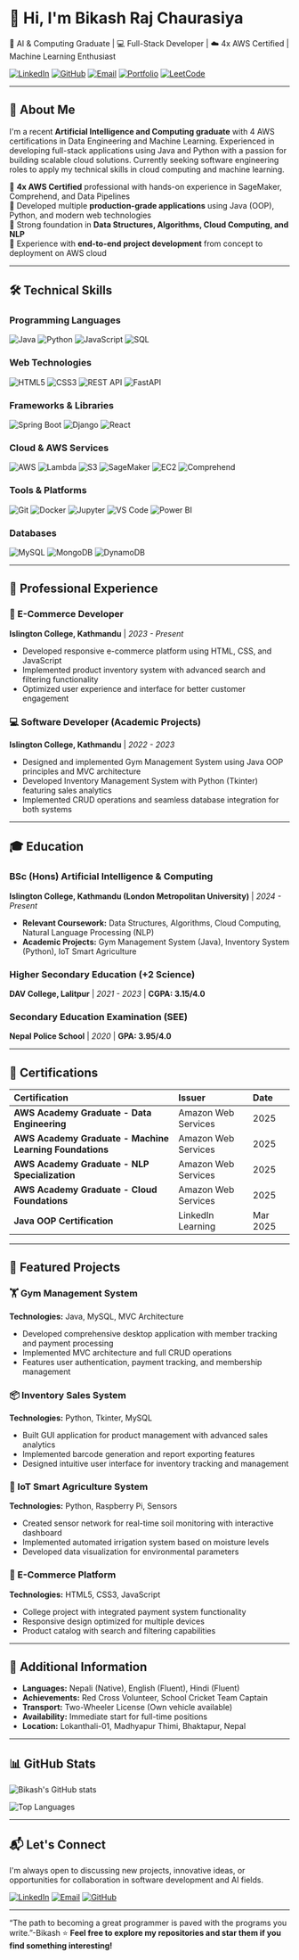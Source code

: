 # 👋 Hi, I'm Bikash Raj Chaurasiya

🎯 AI & Computing Graduate | 💻 Full-Stack Developer | ☁️ 4x AWS Certified | Machine Learning Enthusiast

[![LinkedIn](https://img.shields.io/badge/LinkedIn-0077B5?style=for-the-badge&logo=linkedin&logoColor=white)](https://linkedin.com/in/bikash-raj)
[![GitHub](https://img.shields.io/badge/GitHub-181717?style=for-the-badge&logo=github&logoColor=white)](https://github.com/BikashRaj)
[![Email](https://img.shields.io/badge/Email-D14836?style=for-the-badge&logo=gmail&logoColor=white)](mailto:chaurasiyabkraj@gmail.com)
[![Portfolio](https://img.shields.io/badge/Portfolio-FF5722?style=for-the-badge&logo=firefox&logoColor=white)](#)
[![LeetCode](https://img.shields.io/badge/LeetCode-FFA116?style=for-the-badge&logo=leetcode&logoColor=white)](https://leetcode.com/u/BikashRaj/)

---

## 🧠 About Me

I'm a recent **Artificial Intelligence and Computing graduate** with 4 AWS certifications in Data Engineering and Machine Learning. Experienced in developing full-stack applications using Java and Python with a passion for building scalable cloud solutions. Currently seeking software engineering roles to apply my technical skills in cloud computing and machine learning.

🔹 **4x AWS Certified** professional with hands-on experience in SageMaker, Comprehend, and Data Pipelines  
🔹 Developed multiple **production-grade applications** using Java (OOP), Python, and modern web technologies  
🔹 Strong foundation in **Data Structures, Algorithms, Cloud Computing, and NLP**  
🔹 Experience with **end-to-end project development** from concept to deployment on AWS cloud

---

## 🛠️ Technical Skills

### Programming Languages
![Java](https://img.shields.io/badge/Java-ED8B00?style=flat-square&logo=java&logoColor=white)
![Python](https://img.shields.io/badge/Python-3776AB?style=flat-square&logo=python&logoColor=white)
![JavaScript](https://img.shields.io/badge/JavaScript-F7DF1E?style=flat-square&logo=javascript&logoColor=black)
![SQL](https://img.shields.io/badge/SQL-4479A1?style=flat-square&logo=MySQL&logoColor=white)

### Web Technologies
![HTML5](https://img.shields.io/badge/HTML5-E34F26?style=flat-square&logo=html5&logoColor=white)
![CSS3](https://img.shields.io/badge/CSS3-1572B6?style=flat-square&logo=css3&logoColor=white)
![REST API](https://img.shields.io/badge/REST_API-FF6A33?style=flat-square&logo=rest&logoColor=white)
![FastAPI](https://img.shields.io/badge/FastAPI-009688?style=flat-square&logo=fastapi&logoColor=white)

### Frameworks & Libraries
![Spring Boot](https://img.shields.io/badge/Spring_Boot-6DB33F?style=flat-square&logo=springboot&logoColor=white)
![Django](https://img.shields.io/badge/Django-092E20?style=flat-square&logo=django&logoColor=white)
![React](https://img.shields.io/badge/React-20232A?style=flat-square&logo=react&logoColor=61DAFB)

### Cloud & AWS Services
![AWS](https://img.shields.io/badge/AWS-232F3E?style=flat-square&logo=amazonaws&logoColor=white)
![Lambda](https://img.shields.io/badge/AWS_Lambda-FF9900?style=flat-square&logo=awslambda&logoColor=white)
![S3](https://img.shields.io/badge/AWS_S3-569A31?style=flat-square&logo=amazons3&logoColor=white)
![SageMaker](https://img.shields.io/badge/AWS_SageMaker-FF4F8B?style=flat-square&logo=amazonsagemaker&logoColor=white)
![EC2](https://img.shields.io/badge/AWS_EC2-FF9900?style=flat-square&logo=amazonec2&logoColor=white)
![Comprehend](https://img.shields.io/badge/AWS_Comprehend-FF4F8B?style=flat-square)

### Tools & Platforms
![Git](https://img.shields.io/badge/Git-F05032?style=flat-square&logo=git&logoColor=white)
![Docker](https://img.shields.io/badge/Docker-2496ED?style=flat-square&logo=docker&logoColor=white)
![Jupyter](https://img.shields.io/badge/Jupyter-F37626?style=flat-square&logo=jupyter&logoColor=white)
![VS Code](https://img.shields.io/badge/VS_Code-007ACC?style=flat-square&logo=visualstudiocode&logoColor=white)
![Power BI](https://img.shields.io/badge/Power_BI-F2C811?style=flat-square&logo=powerbi&logoColor=black)

### Databases
![MySQL](https://img.shields.io/badge/MySQL-4479A1?style=flat-square&logo=mysql&logoColor=white)
![MongoDB](https://img.shields.io/badge/MongoDB-47A248?style=flat-square&logo=mongodb&logoColor=white)
![DynamoDB](https://img.shields.io/badge/DynamoDB-4053D6?style=flat-square&logo=amazondynamodb&logoColor=white)

---

## 💼 Professional Experience

### 🛒 E-Commerce Developer
**Islington College, Kathmandu** | *2023 - Present*
- Developed responsive e-commerce platform using HTML, CSS, and JavaScript
- Implemented product inventory system with advanced search and filtering functionality
- Optimized user experience and interface for better customer engagement

### 💻 Software Developer (Academic Projects)
**Islington College, Kathmandu** | *2022 - 2023*
- Designed and implemented Gym Management System using Java OOP principles and MVC architecture
- Developed Inventory Management System with Python (Tkinter) featuring sales analytics
- Implemented CRUD operations and seamless database integration for both systems

---

## 🎓 Education

### **BSc (Hons) Artificial Intelligence & Computing**
**Islington College, Kathmandu (London Metropolitan University)** | *2024 - Present*
- **Relevant Coursework:** Data Structures, Algorithms, Cloud Computing, Natural Language Processing (NLP)
- **Academic Projects:** Gym Management System (Java), Inventory System (Python), IoT Smart Agriculture

### **Higher Secondary Education (+2 Science)**
**DAV College, Lalitpur** | *2021 - 2023* | **CGPA: 3.15/4.0**

### **Secondary Education Examination (SEE)**
**Nepal Police School** | *2020* | **GPA: 3.95/4.0**

---

## 📜 Certifications

| Certification | Issuer | Date |
| :--- | :--- | :--- |
| **AWS Academy Graduate - Data Engineering** | Amazon Web Services | 2025 |
| **AWS Academy Graduate - Machine Learning Foundations** | Amazon Web Services | 2025 |
| **AWS Academy Graduate - NLP Specialization** | Amazon Web Services | 2025 |
| **AWS Academy Graduate - Cloud Foundations** | Amazon Web Services | 2025 |
| **Java OOP Certification** | LinkedIn Learning | Mar 2025 |

---

## 🚀 Featured Projects

### 🏋️ Gym Management System
**Technologies:** Java, MySQL, MVC Architecture  
- Developed comprehensive desktop application with member tracking and payment processing
- Implemented MVC architecture and full CRUD operations
- Features user authentication, payment tracking, and membership management

### 📦 Inventory Sales System  
**Technologies:** Python, Tkinter, MySQL  
- Built GUI application for product management with advanced sales analytics
- Implemented barcode generation and report exporting features
- Designed intuitive user interface for inventory tracking and management

### 🌱 IoT Smart Agriculture System
**Technologies:** Python, Raspberry Pi, Sensors  
- Created sensor network for real-time soil monitoring with interactive dashboard
- Implemented automated irrigation system based on moisture levels
- Developed data visualization for environmental parameters

### 🛒 E-Commerce Platform
**Technologies:** HTML5, CSS3, JavaScript  
- College project with integrated payment system functionality
- Responsive design optimized for multiple devices
- Product catalog with search and filtering capabilities

---

## 🌟 Additional Information

- **Languages:** Nepali (Native), English (Fluent), Hindi (Fluent)
- **Achievements:** Red Cross Volunteer, School Cricket Team Captain
- **Transport:** Two-Wheeler License (Own vehicle available)
- **Availability:** Immediate start for full-time positions
- **Location:** Lokanthali-01, Madhyapur Thimi, Bhaktapur, Nepal

---

## 📊 GitHub Stats

![Bikash's GitHub stats](https://github-readme-stats.vercel.app/api?username=BikashRaj&show_icons=true&theme=radical)

![Top Languages](https://github-readme-stats.vercel.app/api/top-langs/?username=BikashRaj&layout=compact&theme=radical)

---

## 📬 Let's Connect

I'm always open to discussing new projects, innovative ideas, or opportunities for collaboration in software development and AI fields.

[![LinkedIn](https://img.shields.io/badge/LinkedIn-Connect_Professionally-blue?style=for-the-badge&logo=linkedin)](https://linkedin.com/in/bikash-raj)
[![Email](https://img.shields.io/badge/Email-Contact_Me-red?style=for-the-badge&logo=gmail)](mailto:chaurasiyabkraj@gmail.com)
[![GitHub](https://img.shields.io/badge/GitHub-Follow_My_Work-black?style=for-the-badge&logo=github)](https://github.com/BikashRaj)

---

“The path to becoming a great programmer is paved with the programs you write.”-Bikash
⭐ **Feel free to explore my repositories and star them if you find something interesting!**
